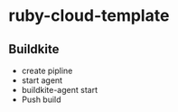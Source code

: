 # ruby-cloud-template

## Buildkite
- create pipline
- start agent
- buildkite-agent start
- Push build